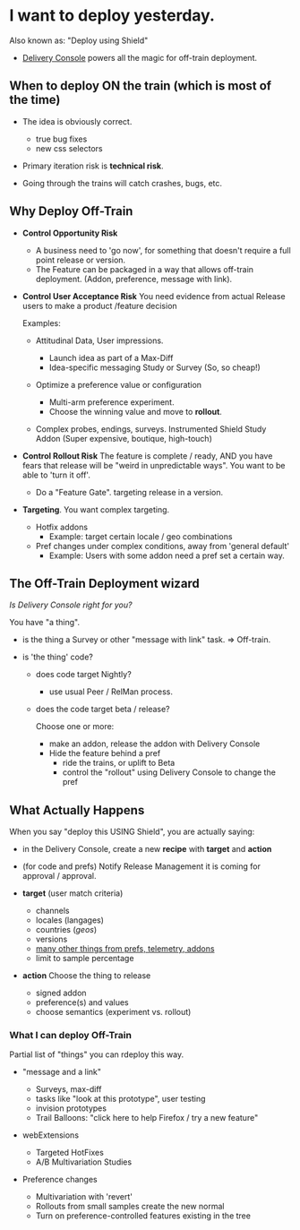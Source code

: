 # I want to deploy yesterday.

Also known as:  "Deploy using Shield"

- [Delivery Console](https://delivery-console.readthedocs.io/en/latest/) powers all the magic for off-train deployment.


## When to deploy ON the train (which is most of the time)

- The idea is obviously correct.
  - true bug fixes
  - new css selectors

- Primary iteration risk is **technical risk**.
- Going through the trains will catch crashes, bugs, etc.

## Why Deploy Off-Train

- **Control Opportunity Risk**

  + A business need to 'go now', for something that doesn't require a full point release or version.
  + The Feature can be packaged in a way that allows off-train deployment. (Addon, preference, message with link).

- **Control User Acceptance Risk** You need evidence from actual Release users to make a product /feature decision
  
  Examples:

  + Attitudinal Data, User impressions. 
    + Launch idea as part of a Max-Diff 
    + Idea-specific messaging Study or Survey (So, so cheap!)
  
  + Optimize a preference value or configuration
    +  Multi-arm preference experiment.
    +  Choose the winning value and move to **rollout**.
  
  + Complex probes, endings, surveys. Instrumented Shield Study Addon (Super expensive, boutique, high-touch)

- **Control Rollout Risk** The feature is complete / ready, AND you have fears that release will be "weird in unpredictable ways".  You want to be able to 'turn it off'.
  - Do a "Feature Gate". targeting release in a version.  

- **Targeting**. You want complex targeting.

  - Hotfix addons 
    + Example: target certain locale / geo combinations
  - Pref changes under complex conditions, away from 'general default'
    + Example: Users with some addon need a pref set a certain way.

## The Off-Train Deployment wizard

_Is Delivery Console right for you?_

You have "a thing".

- is the thing a Survey or other "message with link" task. => Off-train.

- is 'the thing' code?
  - does code target Nightly? 
    - use usual Peer / RelMan process.
  - does the code target beta / release?
  
    Choose one or more:
    - make an addon, release the addon with Delivery Console
    - Hide the feature behind a pref
      - ride the trains, or uplift to Beta
      - control the "rollout" using Delivery Console to change the pref

## What Actually Happens

When you say "deploy this USING Shield", you are actually saying:

- in the Delivery Console, create a new **recipe** with **target** and **action**

- (for code and prefs) Notify Release Management it is coming for approval / approval.  
- **target** (user match criteria)
  - channels
  - locales (langages)
  - countries (*geos*)
  - versions
  - [many other things from prefs, telemetry, addons](http://normandy.readthedocs.io/en/stable/user/filters.html)
  - limit to sample percentage

- **action** Choose the thing to release
  - signed addon
  - preference(s) and values
  - choose semantics (experiment vs. rollout)


### What I can deploy Off-Train

Partial list of "things" you can rdeploy this way.

- "message and a link"
  + Surveys, max-diff
  + tasks like "look at this prototype", user testing
  + invision prototypes
  + Trail Balloons:  "click here to help Firefox / try a new feature"

- webExtensions 
  + Targeted HotFixes 
  + A/B Multivariation Studies

- Preference changes
  + Multivariation with 'revert'
  + Rollouts from small samples create the new normal
  + Turn on preference-controlled features existing in the tree

